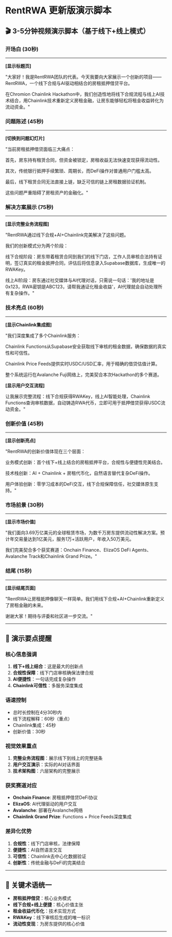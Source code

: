 # RentRWA 更新版演示脚本

## 🎬 3-5分钟视频演示脚本（基于线下+线上模式）

### 开场白 (30秒)
---
**[显示标题页]**

"大家好！我是RentRWA团队的代表。今天我要向大家展示一个创新的项目——RentRWA，一个线下合规与AI驱动相结合的房租抵押借贷平台。

在Chromion Chainlink Hackathon中，我们创造性地将线下合规流程与线上AI技术结合，用Chainlink技术重新定义房租金融，让房东能够轻松将租金收益转化为流动资金。"

### 问题陈述 (45秒)
---
**[切换到问题幻灯片]**

"当前房租抵押借贷面临三大痛点：

首先，房东持有租赁合同，但资金被锁定，房租收益无法快速变现获得流动性。

其次，传统银行抵押手续繁琐、周期长，而DeFi操作对普通用户门槛太高。

最后，线下租赁合同无法直接上链，缺乏可信的链上房租数据验证机制。

这些问题严重阻碍了房租资产的金融化。"

### 解决方案展示 (75秒)
---
**[显示完整业务流程图]**

"RentRWA通过线下合规+AI+Chainlink完美解决了这些问题。

我们的创新模式分为两个阶段：

线下合规阶段：房东带着租赁合同到我们的线下门店，工作人员审核合法持有证明，签订真实的租金抵押合同，评估后将信息录入Supabase数据库，生成唯一的RWAKey。

线上AI阶段：房东通过社交媒体与AI代理对话，只需说一句话：'我的地址是0x123，RWA密钥是ABC123，请帮我通证化租金收益'，AI代理就会自动处理所有复杂操作。"

### 技术亮点 (60秒)
---
**[显示Chainlink集成图]**

"我们深度集成了多个Chainlink服务：

Chainlink Functions从Supabase安全获取线下审核的租金数据，确保数据的真实性和可信性。

Chainlink Price Feeds提供实时USDC/USD汇率，用于精确的借贷估值计算。

整个系统运行在Avalanche Fuji网络上，完美契合本次Hackathon的多个赛道。

**[显示用户交互流程]**

让我展示完整流程：线下合规获得RWAKey，线上AI智能处理，Chainlink Functions查询审核数据，自动铸造RWA代币，立即可用于抵押借贷获得USDC流动资金。"

### 创新价值 (45秒)
---
**[显示创新亮点]**

"RentRWA的创新价值体现在三个层面：

业务模式创新：首个线下+线上结合的房租抵押平台，合规性与便捷性完美结合。

技术栈创新：AI + Chainlink + 房租代币化，自然语言替代复杂DeFi操作。

用户体验创新：零学习成本的DeFi交互，线下合规保障信任，社交媒体原生支持。"

### 市场前景 (30秒)
---
**[显示市场价值]**

"我们面向3.69万亿美元的全球租赁市场，为数千万房东提供流动性解决方案。预计年交易量达到1亿美元，服务1万+活跃用户，年收入50万美元。

我们完美契合多个获奖赛道：Onchain Finance、ElizaOS DeFi Agents、Avalanche Track和Chainlink Grand Prize。"

### 结尾 (15秒)
---
**[显示结尾页面]**

"RentRWA让房租抵押像聊天一样简单。我们用线下合规+AI+Chainlink重新定义了房租金融的未来。

谢谢大家！期待与评委和社区进一步交流。"

---

## 🎯 演示要点提醒

### 核心信息强调
1. **线下+线上结合**：这是最大的创新点
2. **合规性保障**：线下门店审核确保法律合规
3. **AI便捷性**：一句话完成复杂操作
4. **Chainlink可信性**：多服务深度集成

### 语速控制
- 总时长控制在4分30秒内
- 线下流程解释：60秒（重点）
- Chainlink集成：45秒
- 创新价值：30秒

### 视觉效果重点
1. **完整业务流程图**：展示线下到线上的完整链条
2. **用户交互演示**：实际的AI对话界面
3. **技术架构图**：六层架构的完整展示

### 获奖赛道对应
- **Onchain Finance**: 房租抵押借贷DeFi协议
- **ElizaOS**: AI代理驱动的用户交互
- **Avalanche**: 部署在Avalanche网络
- **Chainlink Grand Prize**: Functions + Price Feeds深度集成

### 差异化优势
1. **合规性**：线下门店审核，法律保障
2. **便捷性**：AI自然语言交互
3. **可信性**：Chainlink去中心化数据验证
4. **创新性**：传统金融与DeFi的完美结合

---

## 📝 关键术语统一

- **房租抵押借贷**：核心业务模式
- **线下合规+线上便捷**：核心价值主张
- **租金收益代币化**：技术实现方式
- **RWAKey**：线下审核后生成的唯一标识
- **流动性变现**：为房东提供的核心价值

---
